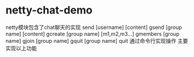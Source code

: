 # netty-chat-demo
netty模块包含了chat聊天的实现
send [username] [content]
gsend [group name] [content]
gcreate [group name] [m1,m2,m3...]
gmembers [group name]
gjoin [group name]
gquit [group name]
quit
通过命令行实现操作
主要实现以上功能
